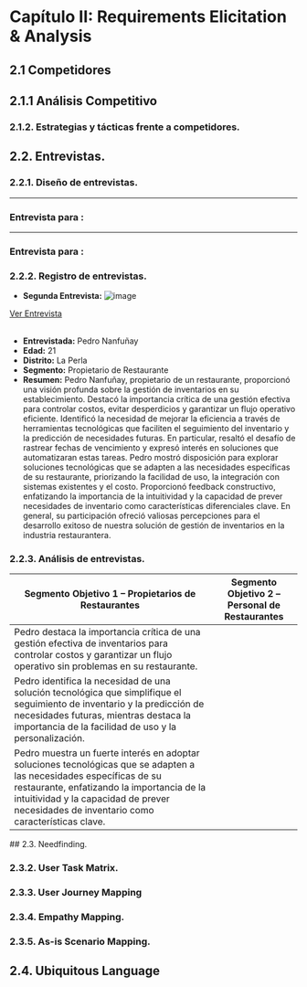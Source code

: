 # **Capítulo II:  Requirements Elicitation & Analysis**
## 2.1 Competidores

## 2.1.1 Análisis Competitivo

### 2.1.2. Estrategias y tácticas frente a competidores.

## 2.2. Entrevistas.


### 2.2.1. Diseño de entrevistas.
* ** **
### Entrevista para :

* ** **
### Entrevista para :


### 2.2.2. Registro de entrevistas.
* **Segunda Entrevista:**
![image](https://hackmd.io/_uploads/B11nFHde0.png)
<div class="text-center"><a href="https://upcedupe-my.sharepoint.com/:v:/g/personal/u202213076_upc_edu_pe/EVHUnAzBVnZHulCGeccqCWEBa7cu8QsQq32zoSsg9MGJ8Q?e=TS7CRE&nav=eyJyZWZlcnJhbEluZm8iOnsicmVmZXJyYWxBcHAiOiJTdHJlYW1XZWJBcHAiLCJyZWZlcnJhbFZpZXciOiJTaGFyZURpYWxvZy1MaW5rIiwicmVmZXJyYWxBcHBQbGF0Zm9ybSI6IldlYiIsInJlZmVycmFsTW9kZSI6InZpZXcifX0%3D" target="_blank">Ver Entrevista</a></div>
<br>

* **Entrevistada:** Pedro Nanfuñay 
* **Edad:** 21
* **Distrito:** La Perla
* **Segmento:** Propietario de Restaurante 
* **Resumen:** Pedro Nanfuñay, propietario de un restaurante, proporcionó una visión profunda sobre la gestión de inventarios en su establecimiento. Destacó la importancia crítica de una gestión efectiva para controlar costos, evitar desperdicios y garantizar un flujo operativo eficiente. Identificó la necesidad de mejorar la eficiencia a través de herramientas tecnológicas que faciliten el seguimiento del inventario y la predicción de necesidades futuras. En particular, resaltó el desafío de rastrear fechas de vencimiento y expresó interés en soluciones que automatizaran estas tareas. Pedro mostró disposición para explorar soluciones tecnológicas que se adapten a las necesidades específicas de su restaurante, priorizando la facilidad de uso, la integración con sistemas existentes y el costo. Proporcionó feedback constructivo, enfatizando la importancia de la intuitividad y la capacidad de prever necesidades de inventario como características diferenciales clave. En general, su participación ofreció valiosas percepciones para el desarrollo exitoso de nuestra solución de gestión de inventarios en la industria restaurantera. 

### 2.2.3. Análisis de entrevistas.
<table>
    <thead>
        <tr>
            <th>Segmento Objetivo 1 – Propietarios de Restaurantes</th>
            <th>Segmento Objetivo 2 – Personal de Restaurantes</th>
        </tr>
    </thead>
    <tbody>
        <tr>
            <td>Pedro destaca la importancia crítica de una gestión efectiva de inventarios para controlar costos y garantizar un flujo operativo sin problemas en su restaurante.</td>
            <td></td>
        </tr>
        <tr>
            <td>Pedro identifica la necesidad de una solución tecnológica que simplifique el seguimiento de inventario y la predicción de necesidades futuras, mientras destaca la importancia de la facilidad de uso y la personalización.</td>
            <td></td>
        </tr>
        <tr>
            <td>Pedro muestra un fuerte interés en adoptar soluciones tecnológicas que se adapten a las necesidades específicas de su restaurante, enfatizando la importancia de la intuitividad y la capacidad de prever necesidades de inventario como características clave.</td>
            <td></td>
        </tr>
    </tbody>
</table>
## 2.3. Needfinding.


### 2.3.2. User Task Matrix.

### 2.3.3. User Journey Mapping

### 2.3.4. Empathy Mapping.

### 2.3.5. As-is Scenario Mapping.

## 2.4. Ubiquitous Language

